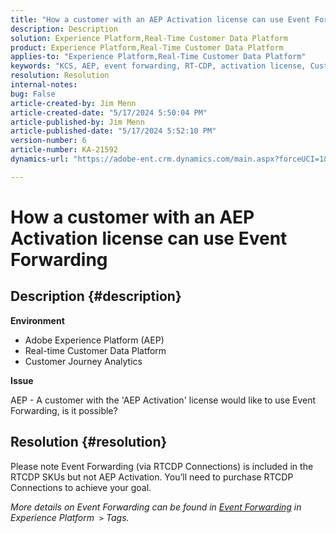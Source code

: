 ```yaml
---
title: "How a customer with an AEP Activation license can use Event Forwarding"
description: Description
solution: Experience Platform,Real-Time Customer Data Platform
product: Experience Platform,Real-Time Customer Data Platform
applies-to: "Experience Platform,Real-Time Customer Data Platform"
keywords: "KCS, AEP, event forwarding, RT-CDP, activation license, Customer Journey Analytics, Adobe Experience Platform"
resolution: Resolution
internal-notes: 
bug: False
article-created-by: Jim Menn
article-created-date: "5/17/2024 5:50:04 PM"
article-published-by: Jim Menn
article-published-date: "5/17/2024 5:52:10 PM"
version-number: 6
article-number: KA-21592
dynamics-url: "https://adobe-ent.crm.dynamics.com/main.aspx?forceUCI=1&pagetype=entityrecord&etn=knowledgearticle&id=be972ee1-7514-ef11-9f8a-6045bd006268"

---
```

# How a customer with an AEP Activation license can use Event Forwarding

## Description {#description}


<b>Environment</b>

- Adobe Experience Platform (AEP)
- Real-time Customer Data Platform
- Customer Journey Analytics


<b>Issue</b>

AEP - A customer with the 'AEP Activation' license would like to use Event Forwarding, is it possible?


## Resolution {#resolution}


Please note Event Forwarding (via RTCDP Connections) is included in the RTCDP SKUs but not AEP Activation.
You’ll need to purchase RTCDP Connections to achieve your goal.

*More details on Event Forwarding can be found in [Event Forwarding](https://experienceleague.adobe.com/docs/experience-platform/tags/event-forwarding/overview.html?lang=en) in Experience Platform  `>`  Tags.*


